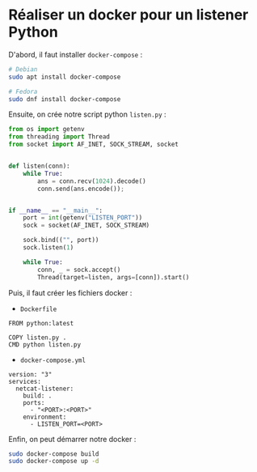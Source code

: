 # Réaliser un docker pour un listener Python

D'abord, il faut installer `docker-compose` :
```bash
# Debian
sudo apt install docker-compose

# Fedora
sudo dnf install docker-compose
```

Ensuite, on crée notre script python `listen.py` :
```python
from os import getenv
from threading import Thread
from socket import AF_INET, SOCK_STREAM, socket


def listen(conn):
    while True:
        ans = conn.recv(1024).decode()
        conn.send(ans.encode());


if __name__ == "__main__":
    port = int(getenv("LISTEN_PORT"))
    sock = socket(AF_INET, SOCK_STREAM)

    sock.bind(("", port))
    sock.listen(1)

    while True:
        conn, _ = sock.accept()
        Thread(target=listen, args=[conn]).start()
```

Puis, il faut créer les fichiers docker :
- `Dockerfile`
```
FROM python:latest

COPY listen.py .
CMD python listen.py
```
- `docker-compose.yml`
```
version: "3"
services:
  netcat-listener:
    build: .
    ports:
      - "<PORT>:<PORT>"
    environment:
      - LISTEN_PORT=<PORT>
```

Enfin, on peut démarrer notre docker :
```bash
sudo docker-compose build
sudo docker-compose up -d
```
